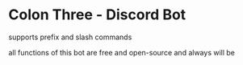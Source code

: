 # Colon Three - Discord Bot

supports prefix and slash commands

all functions of this bot are free and open-source and always will be
